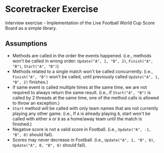 # Scoretracker Exercise

Interview exercise - Implementation of the Live Football World Cup Score Board as a simple library.

## Assumptions

- Methods are called in the order the events happened. (i.e., methods won't be called in wrong
  order: `Update("A", 1, "B", 2)`, `Finish("A", "B")`, `Start("A", "B")`)
- Methods related to a single match won't be called concurrently. (i.e., `Finish("A", "B")` won't be called, until
  previously called `Update("A", 1, "B", 2)` finishes.)
- If same event is called multiple times at the same time, we are not required to always return the same result. (i.e.,
  if `Start("A", "B")` is called by 2 threads at the same time, one of the method calls is allowed to throw an
  exception.)
- `Start` method will be called with only team names that are not currently playing any other game. (i.e., If `A` is
  already playing `B`, start won't be called with either `A` or `B` as a home/away team until the match is finished.)
- Negative score is not a valid score in Football. (i.e., `Update("A", -1, "B", 0)` should fail).
- Scores may never decrease in Football. (i.e., `Update("A", 1, "B", 0)`, `Update("A", 0, "B", 0)` should fail).
